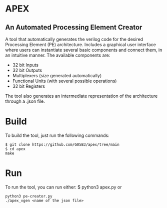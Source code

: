 # APEX
## An Automated Processing Element Creator

A tool that automatically generates the verilog code for the desired Processing Element (PE) architecture. Includes a graphical user interface where users can instantiate several basic components and connect them, in an intuitive manner. The available components are:
- 32 bit Inputs
- 32 bit Outputs
- Multiplexers (size generated automatically)
- Functional Units (with several possible operations)
- 32 bit Registers

The tool also generates an intermediate representation of the architecture through a .json file.

# Build
To build the tool, just run the following commands:
```
$ git clone https://github.com/G05B3/apex/tree/main
$ cd apex
make
```
# Run
To run the tool, you can run either:
$ python3 apex.py
or
```
python3 pe-creator.py
./apex_vgen <name of the json file>
```
